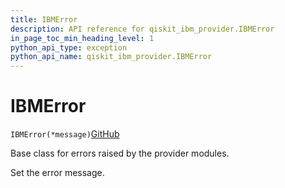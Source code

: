 ```yaml
---
title: IBMError
description: API reference for qiskit_ibm_provider.IBMError
in_page_toc_min_heading_level: 1
python_api_type: exception
python_api_name: qiskit_ibm_provider.IBMError
---
```


# IBMError

<span id="qiskit_ibm_provider.IBMError" />

`IBMError(*message)`[GitHub](https://github.com/qiskit/qiskit-ibm-provider/tree/stable/0.7/qiskit_ibm_provider/exceptions.py "view source code")

Base class for errors raised by the provider modules.

Set the error message.

